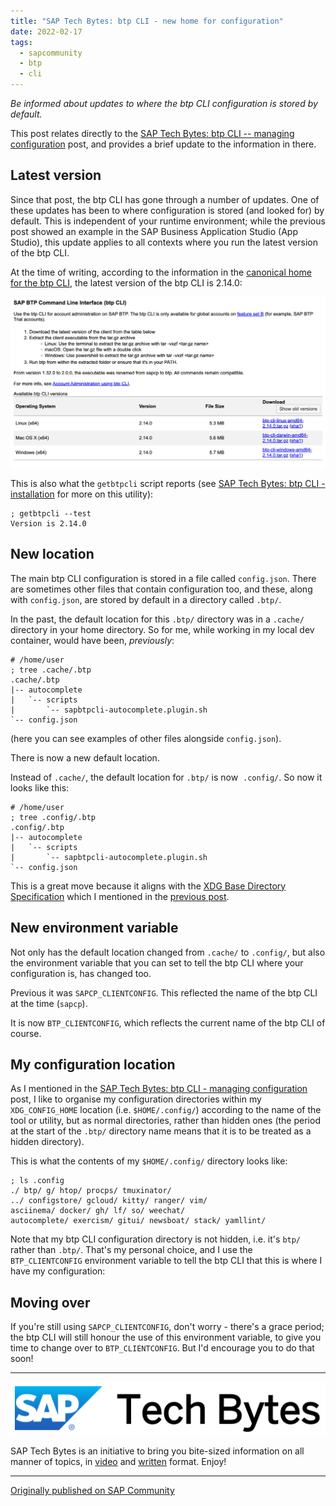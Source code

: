 ```yaml
---
title: "SAP Tech Bytes: btp CLI - new home for configuration"
date: 2022-02-17
tags:
  - sapcommunity
  - btp
  - cli
---
```

*Be informed about updates to where the btp CLI configuration is stored
by default.*

This post relates directly to the [SAP Tech Bytes: btp CLI -- managing
configuration](/blog/posts/2021/09/14/sap-tech-bytes:-btp-cli-managing-configuration/)
post, and provides a brief update to the information in there.

## Latest version

Since that post, the btp CLI has gone through a number of updates. One
of these updates has been to where configuration is stored (and looked
for) by default. This is independent of your runtime environment; while
the previous post showed an example in the SAP Business Application
Studio (App Studio), this update applies to all contexts where you run
the latest version of the btp CLI.

At the time of writing, according to the information in the [canonical
home for the btp CLI](https://tools.hana.ondemand.com/#cloud), the
latest version of the btp CLI is 2.14.0:

![](/images/2022/02/screenshot-2022-02-17-at-11.38.37.png)

This is also what the `getbtpcli` script reports (see [SAP Tech Bytes:
btp CLI -
installation](/blog/posts/2021/09/01/sap-tech-bytes:-btp-cli-installation/)
for more on this utility):

```shell
; getbtpcli --test
Version is 2.14.0
```

## New location

The main btp CLI configuration is stored in a file called `config.json`.
There are sometimes other files that contain configuration too, and
these, along with `config.json`, are stored by default in a directory
called `.btp/`.

In the past, the default location for this `.btp/` directory was in a
`.cache/` directory in your home directory. So for me, while working in
my local dev container, would have been, *previously*:

```text
# /home/user
; tree .cache/.btp
.cache/.btp
|-- autocomplete
|   `-- scripts
|       `-- sapbtpcli-autocomplete.plugin.sh
`-- config.json
```

(here you can see examples of other files alongside `config.json`).

There is now a new default location.

Instead of `.cache/`, the default location for `.btp/` is now 
`.config/`. So now it looks like this:

```text
# /home/user
; tree .config/.btp
.config/.btp
|-- autocomplete
|   `-- scripts
|       `-- sapbtpcli-autocomplete.plugin.sh
`-- config.json
```

This is a great move because it aligns with the [XDG Base Directory
Specification](https://specifications.freedesktop.org/basedir-spec.latest.html)
which I mentioned in the [previous
post](https://blogs.sap.com/2021/09/14/sap-tech-bytes-btp-cli-managing-configuration/).

## New environment variable

Not only has the default location changed from `.cache/` to `.config/`,
but also the environment variable that you can set to tell the btp CLI
where your configuration is, has changed too.

Previous it was `SAPCP_CLIENTCONFIG`. This reflected the name of the btp
CLI at the time (`sapcp`).

It is now `BTP_CLIENTCONFIG`, which reflects the current name of the btp
CLI of course.

## My configuration location

As I mentioned in the [SAP Tech Bytes: btp CLI - managing
configuration](/blog/posts/2021/09/14/sap-tech-bytes:-btp-cli-managing-configuration/)
post, I like to organise my configuration directories within my
`XDG_CONFIG_HOME` location (i.e. `$HOME/.config/`) according to the name
of the tool or utility, but as normal directories, rather than hidden
ones (the period at the start of the `.btp/` directory name means that
it is to be treated as a hidden directory).

This is what the contents of my `$HOME/.config/` directory looks like:

```shell
; ls .config
./ btp/ g/ htop/ procps/ tmuxinator/
../ configstore/ gcloud/ kitty/ ranger/ vim/
asciinema/ docker/ gh/ lf/ so/ weechat/
autocomplete/ exercism/ gitui/ newsboat/ stack/ yamllint/
```

Note that my btp CLI configuration directory is not hidden, i.e. it's
`btp/` rather than `.btp/`. That's my personal choice, and I use the
`BTP_CLIENTCONFIG` environment variable to tell the btp CLI that this is
where I have my configuration:

## Moving over

If you're still using `SAPCP_CLIENTCONFIG`, don't worry - there's a
grace period; the btp CLI will still honour the use of this environment
variable, to give you time to change over to `BTP_CLIENTCONFIG`. But
I'd encourage you to do that soon!

---

![](/images/2021/02/screenshot-2021-02-22-at-11.00.25.png)

SAP Tech Bytes is an initiative to bring you bite-sized information on
all manner of topics, in
[video](https://www.youtube.com/playlist?list=PL6RpkC85SLQC3HBShmlMaPu_nL--4f20z)
and [written](https://community.sap.com/t5/tag/sap-tech-bytes/tg-p) format. Enjoy!

---

[Originally published on SAP Community](https://community.sap.com/t5/technology-blogs-by-sap/sap-tech-bytes-btp-cli-new-home-for-configuration/ba-p/13533660)
